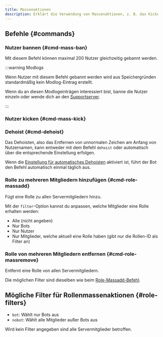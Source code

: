 ```yaml
---
title: Massenaktionen
description: Erklärt die Verwendung von Massenaktionen, z. B. das Kicken oder Bannen von mehreren Nutzern oder Hinzufügen/Entfernen von Rollen dieser.
---
```


## Befehle {#commands}

### Nutzer bannen {#cmd-mass-ban}

<Command name="mass ban" slash="reason:Grund users:Liste von Nutzern, getrennt mit &quot; &quot;, &quot;,&quot; oder &quot;;&quot;" message="<Grund> <Liste von Nutzern, getrennt mit &quot; &quot;, &quot;,&quot; oder &quot;;&quot;>"></Command>

Mit diesem Befehl können maximal 200 Nutzer gleichzeitig gebannt werden.

:::warning Modlogs

Wenn Nutzer mit diesem Befehl gebannt werden wird aus Speichergründen standardmäßig kein Modlog-Eintrag erstellt.

Wenn du an diesen Modlogeinträgen interessiert bist, banne die Nutzer einzeln oder wende dich an den [Supportserver](https://tomatenkuchen.com/discord).

:::

### Nutzer kicken {#cmd-mass-kick}

<Command name="mass kick" slash="reason:Grund users:Liste von Nutzern, getrennt mit &quot; &quot;, &quot;,&quot; oder &quot;;&quot;" message="<Grund> <Liste von Nutzern, getrennt mit &quot; &quot;, &quot;,&quot; oder &quot;;&quot;>"></Command>

### Dehoist {#cmd-dehoist}

Das Dehoisten, also das Entfernen von unnormalen Zeichen am Anfang von Nutzernamen, kann entweder mit dem Befehl `dehoist` oder automatisch über die entsprechende Einstellung erfolgen.

Wenn die [Einstellung für automatisches Dehoisten](./settings#auto-dehoist) aktiviert ist, führt der Bot den Befehl automatisch einmal täglich aus.

### Rolle zu mehreren Mitgliedern hinzufügen {#cmd-role-massadd}

<Command name="role massadd" slash="role:Rolle [filter:Filter]" message="<Rolle> [<Filter>]"></Command>

Fügt eine Rolle zu allen Servermitgliedern hinzu.

Mit der `filter`-Option kannst du anpassen, welche Mitglieder eine Rolle erhalten werden:
- Alle (nicht angeben)
- Nur Bots
- Nur Nutzer
- Nur Mitglieder, welche aktuell eine Rolle haben (gibt nur die Rollen-ID als Filter an)

### Rolle von mehreren Mitgliedern entfernen {#cmd-role-massremove}

<Command name="role massremove" slash="role:Rolle [filter:Filter]" message="<Rolle> [<Filter>]"></Command>

Entfernt eine Rolle von allen Servermitgliedern.

Die möglichen Filter sind dieselben wie beim [Role-Massadd-Befehl](#cmd-role-massadd).

## Mögliche Filter für Rollenmassenaktionen {#role-filters}

- `bot`: Wählt nur Bots aus
- `nobot`: Wählt alle Mitglieder außer Bots aus

Wird kein Filter angegeben sind alle Servermitglieder betroffen.
